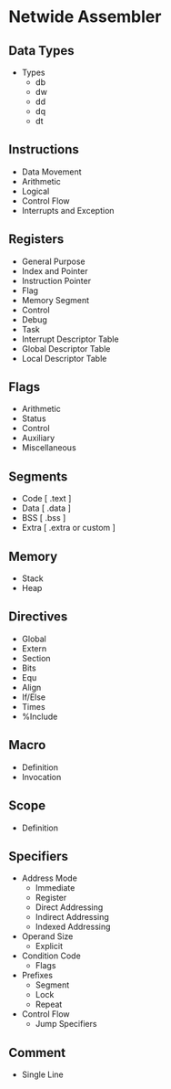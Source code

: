 # Netwide Assembler
## Data Types 
* Types
  * db
  * dw
  * dd 
  * dq
  * dt
## Instructions 
* Data Movement
* Arithmetic 
* Logical
* Control Flow
* Interrupts and Exception
## Registers
* General Purpose
* Index and Pointer
* Instruction Pointer
* Flag
* Memory Segment
* Control
* Debug
* Task
* Interrupt Descriptor Table
* Global Descriptor Table
* Local Descriptor Table
## Flags
* Arithmetic
* Status
* Control
* Auxiliary
* Miscellaneous
## Segments
* Code [ .text ]
* Data  [ .data ]
* BSS   [ .bss ]
* Extra [ .extra or custom ]
## Memory
* Stack
* Heap
## Directives
* Global
* Extern
* Section
* Bits
* Equ
* Align
* If/Else
* Times
* %Include
## Macro
* Definition 
* Invocation
## Scope
* Definition 
## Specifiers
* Address Mode 
  * Immediate
  * Register
  * Direct Addressing
  * Indirect Addressing
  * Indexed Addressing
* Operand Size
  * Explicit 
* Condition Code
  * Flags
* Prefixes
  * Segment
  * Lock
  * Repeat
* Control Flow
  * Jump Specifiers
## Comment
* Single Line